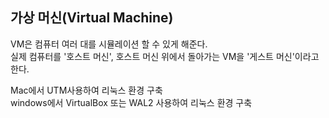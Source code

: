 ## 가상 머신(Virtual Machine)
VM은 컴퓨터 여러 대를 시뮬레이션 할 수 있게 해준다.  
실제 컴퓨터를 '호스트 머신', 호스트 머신 위에서 돌아가는 VM을 '게스트 머신'이라고 한다.

Mac에서 UTM사용하여 리눅스 환경 구축  
windows에서 VirtualBox 또는 WAL2 사용하여 리눅스 환경 구축

